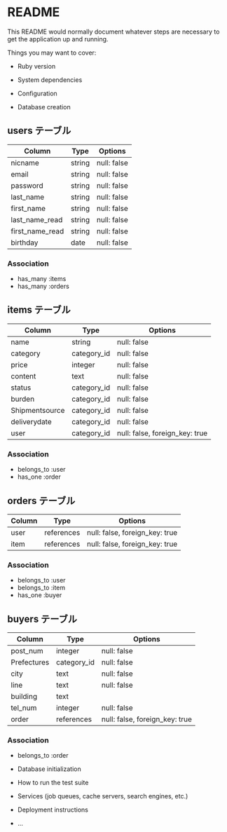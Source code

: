 # README

This README would normally document whatever steps are necessary to get the
application up and running.

Things you may want to cover:

* Ruby version

* System dependencies

* Configuration

* Database creation

## users テーブル

| Column          | Type   | Options     |
| --------------- | ------ | ----------- |
| nicname         | string | null: false |
| email           | string | null: false |
| password        | string | null: false |
| last_name       | string | null: false |
| first_name      | string | null: false |
| last_name_read  | string | null: false |
| first_name_read | string | null: false |
| birthday        | date   | null: false |

### Association

- has_many :items
- has_many :orders

## items テーブル

| Column         | Type        | Options                        |
| -------------- | ----------- | ------------------------------ |
| name           | string      | null: false                    |
| category       | category_id | null: false                    |
| price          | integer     | null: false                    |
| content        | text        | null: false                    |
| status         | category_id | null: false                    |
| burden         | category_id | null: false                    |
| Shipmentsource | category_id | null: false                    |
| deliverydate   | category_id | null: false                    |
| user           | category_id | null: false, foreign_key: true |

### Association

- belongs_to :user
- has_one :order

## orders テーブル

| Column           | Type       | Options                        |
| ---------------- | ---------- | ------------------------------ |
| user             | references | null: false, foreign_key: true |
| item             | references | null: false, foreign_key: true |

### Association

- belongs_to :user
- belongs_to :item
- has_one :buyer

## buyers テーブル

| Column           | Type        | Options                        |
| ---------------- | ----------- | ------------------------------ |
| post_num         | integer     | null: false                    |
| Prefectures      | category_id | null: false                    |
| city             | text        | null: false                    |
| line             | text        | null: false                    |
| building         | text        |                                |
| tel_num          | integer     | null: false                    |
| order            | references  | null: false, foreign_key: true |


### Association

- belongs_to :order

* Database initialization

* How to run the test suite

* Services (job queues, cache servers, search engines, etc.)

* Deployment instructions

* ...
